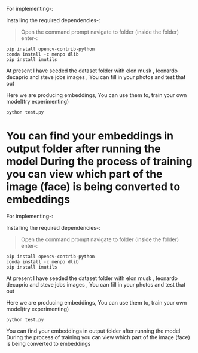 
For implementing-:




Installing the required dependencies-:
> Open the command prompt
> navigate to folder (inside the folder)
> enter-:
```
pip install opencv-contrib-python
conda install -c menpo dlib
pip install imutils
```

At present I have seeded the dataset folder with elon musk , leonardo decaprio and steve jobs images , You can fill in your photos and test that out 

Here we are producing embeddings, You can use them to, train your own model(try experimenting)
```
python test.py
```
You can find your embeddings in output folder after running the model
During the process of training you can view which part of the image (face) is being converted to embeddings
=======
For implementing-:




Installing the required dependencies-:
> Open the command prompt
> navigate to folder (inside the folder)
> enter-:
```
pip install opencv-contrib-python
conda install -c menpo dlib
pip install imutils
```

At present I have seeded the dataset folder with elon musk , leonardo decaprio and steve jobs images , You can fill in your photos and test that out 

Here we are producing embeddings, You can use them to, train your own model(try experimenting)
```
python test.py
```
You can find your embeddings in output folder after running the model
During the process of training you can view which part of the image (face) is being converted to embeddings

